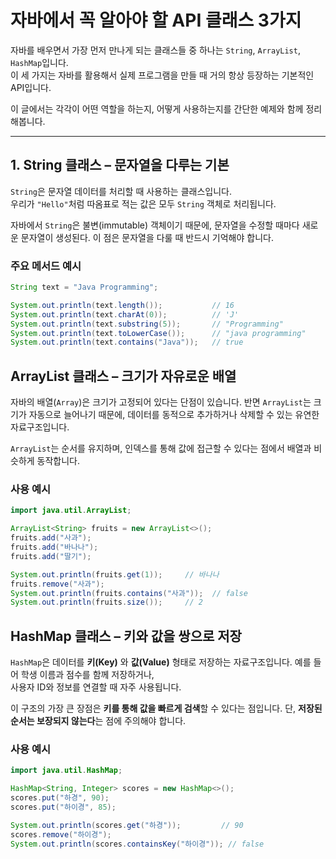 # 자바에서 꼭 알아야 할 API 클래스 3가지

자바를 배우면서 가장 먼저 만나게 되는 클래스들 중 하나는 `String`, `ArrayList`, `HashMap`입니다. <br>
이 세 가지는 자바를 활용해서 실제 프로그램을 만들 때 거의 항상 등장하는 기본적인 API입니다.

이 글에서는 각각이 어떤 역할을 하는지, 어떻게 사용하는지를 간단한 예제와 함께 정리해봅니다.

---

## 1. String 클래스 – 문자열을 다루는 기본

`String`은 문자열 데이터를 처리할 때 사용하는 클래스입니다.  
우리가 `"Hello"`처럼 따옴표로 적는 값은 모두 `String` 객체로 처리됩니다.

자바에서 `String`은 불변(immutable) 객체이기 때문에, 문자열을 수정할 때마다 새로운 문자열이 생성된다. 이 점은 문자열을 다룰 때 반드시 기억해야 합니다.

### 주요 메서드 예시
```java
String text = "Java Programming";

System.out.println(text.length());           // 16
System.out.println(text.charAt(0));          // 'J'
System.out.println(text.substring(5));       // "Programming"
System.out.println(text.toLowerCase());      // "java programming"
System.out.println(text.contains("Java"));   // true

```

## ArrayList 클래스 – 크기가 자유로운 배열

자바의 배열(`Array`)은 크기가 고정되어 있다는 단점이 있습니다.
반면 `ArrayList`는 크기가 자동으로 늘어나기 때문에, 데이터를 동적으로 추가하거나 삭제할 수 있는 유연한 자료구조입니다.

`ArrayList`는 순서를 유지하며, 인덱스를 통해 값에 접근할 수 있다는 점에서 배열과 비슷하게 동작합니다.

### 사용 예시
```java
import java.util.ArrayList;

ArrayList<String> fruits = new ArrayList<>();
fruits.add("사과");
fruits.add("바나나");
fruits.add("딸기");

System.out.println(fruits.get(1));     // 바나나
fruits.remove("사과");
System.out.println(fruits.contains("사과"));  // false
System.out.println(fruits.size());     // 2

```

## HashMap 클래스 – 키와 값을 쌍으로 저장

`HashMap`은 데이터를 **키(Key)** 와 **값(Value)** 형태로 저장하는 자료구조입니다.
예를 들어 학생 이름과 점수를 함께 저장하거나, <br> 사용자 ID와 정보를 연결할 때 자주 사용됩니다.

이 구조의 가장 큰 장점은 **키를 통해 값을 빠르게 검색**할 수 있다는 점입니다.
단, **저장된 순서는 보장되지 않는다**는 점에 주의해야 합니다.

### 사용 예시
```java
import java.util.HashMap;

HashMap<String, Integer> scores = new HashMap<>();
scores.put("하경", 90);
scores.put("하이경", 85);

System.out.println(scores.get("하경"));         // 90
scores.remove("하이경");
System.out.println(scores.containsKey("하이경")); // false

```



